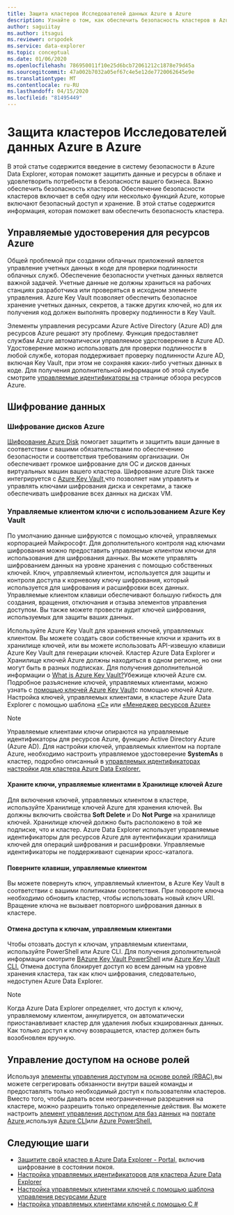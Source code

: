 ```yaml
---
title: Защита кластеров Исследователей данных Azure в Azure
description: Узнайте о том, как обеспечить безопасность кластеров в Azure Data Explorer.
author: saguiitay
ms.author: itsagui
ms.reviewer: orspodek
ms.service: data-explorer
ms.topic: conceptual
ms.date: 01/06/2020
ms.openlocfilehash: 786950011f10e25d6bcb72061212c1878e79d45a
ms.sourcegitcommit: 47a002b7032a05ef67c4e5e12de7720062645e9e
ms.translationtype: MT
ms.contentlocale: ru-RU
ms.lasthandoff: 04/15/2020
ms.locfileid: "81495449"
---
```

# <a name="secure-azure-data-explorer-clusters-in-azure"></a>Защита кластеров Исследователей данных Azure в Azure

В этой статье содержится введение в систему безопасности в Azure Data Explorer, которая поможет защитить данные и ресурсы в облаке и удовлетворить потребности в безопасности вашего бизнеса. Важно обеспечить безопасность кластеров. Обеспечение безопасности кластеров включает в себя одну или несколько функций Azure, которые включают безопасный доступ и хранение. В этой статье содержится информация, которая поможет вам обеспечить безопасность кластера.

## <a name="managed-identities-for-azure-resources"></a>Управляемые удостоверения для ресурсов Azure

Общей проблемой при создании облачных приложений является управление учетных данных в коде для проверки подлинности облачных служб. Обеспечение безопасности учетных данных является важной задачей. Учетные данные не должны храниться на рабочих станциях разработчика или проверяться в исходном элементе управления. Azure Key Vault позволяет обеспечить безопасное хранение учетных данных, секретов, а также других ключей, но для их получения код должен выполнять проверку подлинности в Key Vault.

Элементы управления ресурсами Azure Active Directory (Azure AD) для ресурсов Azure решают эту проблему. Функция предоставляет службам Azure автоматически управляемое удостоверение в Azure AD. Удостоверение можно использовать для проверки подлинности в любой службе, которая поддерживает проверку подлинности Azure AD, включая Key Vault, при этом не сохраняя каких-либо учетных данных в коде. Для получения дополнительной информации об этой службе смотрите [управляемые идентификаторы на](/azure/active-directory/managed-identities-azure-resources/overview) странице обзора ресурсов Azure.

## <a name="data-encryption"></a>Шифрование данных

### <a name="azure-disk-encryption"></a>Шифрование дисков Azure

[Шифрование Azure Disk](/azure/security/azure-security-disk-encryption-overview) помогает защитить и защитить ваши данные в соответствии с вашими обязательствами по обеспечению безопасности и соответствия требованиям организации. Он обеспечивает громкое шифрование для ОС и дисков данных виртуальных машин вашего кластера. Шифрование azure Disk также интегрируется с [Azure Key Vault,](/azure/key-vault/)что позволяет нам управлять и управлять ключами шифрования диска и секретами, а также обеспечивать шифрование всех данных на дисках VM. 

### <a name="customer-managed-keys-with-azure-key-vault"></a>Управляемые клиентом ключи с использованием Azure Key Vault

По умолчанию данные шифруются с помощью ключей, управляемых корпорацией Майкрософт. Для дополнительного контроля над ключами шифрования можно предоставить управляемые клиентом ключи для использования для шифрования данных. Вы можете управлять шифрованием данных на уровне хранения с помощью собственных ключей. Ключ, управляемый клиентом, используется для защиты и контроля доступа к корневому ключу шифрования, который используется для шифрования и расшифровки всех данных. Управляемые клиентом клавиши обеспечивают большую гибкость для создания, вращения, отключания и отзыва элементов управления доступом. Вы также можете провести аудит ключей шифрования, используемых для защиты ваших данных.

Используйте Azure Key Vault для хранения ключей, управляемых клиентом. Вы можете создать свои собственные ключи и хранить их в хранилище ключей, или вы можете использовать API-извешую клавиши Azure Key Vault для генерации ключей. Кластер Azure Data Explorer и Хранилище ключей Azure должны находиться в одном регионе, но они могут быть в разных подписках. Для получения дополнительной информации о [What is Azure Key Vault?](/azure/key-vault/key-vault-overview)Убежище ключей Azure см. Подробное разъяснение ключей, управляемых клиентами, можно узнать с [помощью ключей Azure Key Vault](/azure/storage/common/storage-service-encryption)с помощью ключей Azure. Настройка ключей, управляемых клиентами, в кластере Azure Data Explorer с помощью шаблона [«С»](/azure/data-explorer/customer-managed-keys-csharp) или [«Менеджер ресурсов Azure»](/azure/data-explorer/customer-managed-keys-resource-manager)

> [!Note]
> Управляемые клиентами ключи опираются на управляемые идентификаторы для ресурсов Azure, функцию Active Directory Azure (Azure AD). Для настройки ключей, управляемых клиентом на портале Azure, необходимо настроить управляемое удостоверение **SystemAs** в кластер, подробно описанный в [управляемых идентификаторах настройки для кластера Azure Data Explorer.](/azure/data-explorer/managed-identities)

#### <a name="store-customer-managed-keys-in-azure-key-vault"></a>Храните ключи, управляемые клиентами в Хранилище ключей Azure

Для включения ключей, управляемых клиентом в кластере, используйте Хранилище ключей Azure для хранения ключей. Вы должны включить свойства **Soft Delete** и Do **Not Purge** на хранилище ключей. Хранилище ключей должно быть расположено в той же подписке, что и кластер. Azure Data Explorer использует управляемые идентификаторы для ресурсов Azure для аутентификации хранилища ключей для операций шифрования и расшифровки. Управляемые идентификаторы не поддерживают сценарии кросс-каталога.

#### <a name="rotate-customer-managed-keys"></a>Поверните клавиши, управляемые клиентом

Вы можете повернуть ключ, управляемый клиентом, в Azure Key Vault в соответствии с вашими политиками соответствия. При повороте ключа необходимо обновить кластер, чтобы использовать новый ключ URI. Вращение ключа не вызывает повторного шифрования данных в кластере. 

#### <a name="revoke-access-to-customer-managed-keys"></a>Отмена доступа к ключам, управляемым клиентами

Чтобы отозвать доступ к ключам, управляемым клиентами, используйте PowerShell или Azure CLI. Для получения дополнительной информации смотрите [ВAzure Key Vault PowerShell](/powershell/module/az.keyvault/) или [Azure Key Vault CLI.](/cli/azure/keyvault) Отмена доступа блокирует доступ ко всем данным на уровне хранения кластера, так как ключ шифрования, следовательно, недоступен Azure Data Explorer.

> [!Note]
> Когда Azure Data Explorer определяет, что доступ к ключу, управляемому клиентом, аннулируется, он автоматически приостанавливает кластер для удаления любых кэшированных данных. Как только доступ к ключу возвращается, кластер должен быть возобновлен вручную.

## <a name="role-based-access-control"></a>Управление доступом на основе ролей

Используя [элементы управления доступом на основе ролей (RBAC),](/azure/role-based-access-control/overview)вы можете сегрегировать обязанности внутри вашей команды и предоставлять только необходимый доступ к пользователям кластеров. Вместо того, чтобы давать всем неограниченные разрешения на кластере, можно разрешить только определенные действия. Вы можете настроить [элемент управления доступом для баз данных](/azure/data-explorer/manage-database-permissions) на [портале Azure,](/azure/role-based-access-control/role-assignments-portal)используя [Azure CLI](/azure/role-based-access-control/role-assignments-cli)или [Azure PowerShell.](/azure/role-based-access-control/role-assignments-powershell)

## <a name="next-steps"></a>Следующие шаги

* [Защитите свой кластер в Azure Data Explorer - Portal,](manage-cluster-security.md) включив шифрование в состоянии покоя.
* [Настройка управляемых идентификаторов для кластера Azure Data Explorer](managed-identities.md)
* [Настройка управляемых клиентами ключей с помощью шаблона управления ресурсами Azure](customer-managed-keys-resource-manager.md)
* [Настройка управляемых клиентами ключей с помощью C #](customer-managed-keys-csharp.md)

